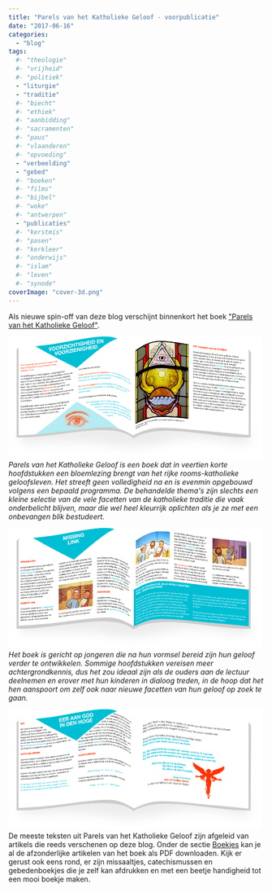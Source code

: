 ```yaml
---
title: "Parels van het Katholieke Geloof - voorpublicatie"
date: "2017-06-16"
categories: 
  - "blog"
tags:
  #- "theologie"
  #- "vrijheid"
  #- "politiek"
  - "liturgie"
  - "traditie"
  #- "biecht"
  #- "ethiek"
  #- "aanbidding"
  #- "sacramenten"
  #- "paus"
  #- "vlaanderen"
  #- "opvoeding"
  - "verbeelding"
  - "gebed"
  #- "boeken"
  #- "films"
  #- "bijbel"
  #- "woke"
  #- "antwerpen"
  - "publicaties"
  #- "kerstmis"
  #- "pasen"
  #- "kerkleer"
  #- "onderwijs"
  #- "islam"
  #- "leven"
  #- "synode"
coverImage: "cover-3d.png"
---
```


Als nieuwe spin-off van deze blog verschijnt binnenkort het boek ["Parels van het Katholieke Geloof"](http://parels.gelovenleren.net/).

_[![](images/demo-voorzichtigheid-en-voorzienigheid.png)](http://parels.gelovenleren.net/)Parels van het Katholieke Geloof is een boek dat in veertien korte hoofdstukken een bloemlezing brengt van het rijke rooms-katholieke geloofsleven. Het streeft geen volledigheid na en is evenmin opgebouwd volgens een bepaald programma. De behandelde thema's zijn slechts een kleine selectie van de vele facetten van de katholieke traditie die vaak onderbelicht blijven, maar die wel heel kleurrijk oplichten als je ze met een onbevangen blik bestudeert._

_[![](images/demo-missing-link.png)](http://parels.gelovenleren.net/)Het boek is gericht op jongeren die na hun vormsel bereid zijn hun geloof verder te ontwikkelen. Sommige hoofdstukken vereisen meer achtergrondkennis, dus het zou ideaal zijn als de ouders aan de lectuur deelnemen en erover met hun kinderen in dialoog treden, in de hoop dat het hen aanspoort om zelf ook naar nieuwe facetten van hun geloof op zoek te gaan._

[![](images/demo-eer-aan-god.png)](http://parels.gelovenleren.net/)De meeste teksten uit Parels van het Katholieke Geloof zijn afgeleid van artikels die reeds verschenen op deze blog. Onder de sectie [Boekjes](/page/katholieke-printerboekjes/) kan je al de afzonderlijke artikelen van het boek als PDF downloaden. Kijk er gerust ook eens rond, er zijn missaaltjes, catechismussen en gebedenboekjes die je zelf kan afdrukken en met een beetje handigheid tot een mooi boekje maken.
